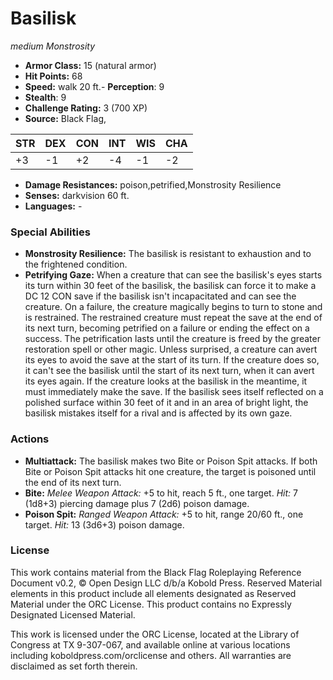 # Basilisk

*medium* *Monstrosity*

- **Armor Class:** 15 (natural armor)
- **Hit Points:** 68 
- **Speed:** walk 20 ft.- **Perception**: 9
- **Stealth**: 9
- **Challenge Rating:** 3 (700 XP)
- **Source:** Black Flag,

| STR | DEX | CON | INT | WIS | CHA |
| --- | --- | --- | --- | --- | --- |
| +3 | -1 | +2 | -4 | -1 | -2 |

- **Damage Resistances:** poison,petrified,Monstrosity Resilience
- **Senses:** darkvision 60 ft.
- **Languages:** -

### Special Abilities

- **Monstrosity Resilience:** The basilisk is resistant to exhaustion and to the frightened condition.
- **Petrifying Gaze:** When a creature that can see the basilisk's eyes starts its turn within 30 feet of the basilisk, the basilisk can force it to make a DC 12 CON save if the basilisk isn't incapacitated and can see the creature. On a failure, the creature magically begins to turn to stone and is restrained. The restrained creature must repeat the save at the end of its next turn, becoming petrified on a failure or ending the effect on a success. The petrification lasts until the creature is freed by the greater restoration spell or other magic. Unless surprised, a creature can avert its eyes to avoid the save at the start of its turn. If the creature does so, it can't see the basilisk until the start of its next turn, when it can avert its eyes again. If the creature looks at the basilisk in the meantime, it must immediately make the save. If the basilisk sees itself reflected on a polished surface within 30 feet of it and in an area of bright light, the basilisk mistakes itself for a rival and is affected by its own gaze.

### Actions

- **Multiattack:** The basilisk makes two Bite or Poison Spit attacks. If both Bite or Poison Spit attacks hit one creature, the target is poisoned until the end of its next turn.
- **Bite:** _Melee Weapon Attack:_ +5 to hit, reach 5 ft., one target. _Hit:_ 7 (1d8+3) piercing damage plus 7 (2d6) poison damage.
- **Poison Spit:** _Ranged Weapon Attack:_ +5 to hit, range 20/60 ft., one target. _Hit:_ 13 (3d6+3) poison damage.


### License

This work contains material from the Black Flag Roleplaying Reference Document v0.2, © Open Design LLC d/b/a Kobold Press. Reserved Material elements in this product include all elements designated as Reserved Material under the ORC License. This product contains no Expressly Designated Licensed Material.

This work is licensed under the ORC License, located at the Library of Congress at TX 9-307-067, and available online at various locations including koboldpress.com/orclicense and others. All warranties are disclaimed as set forth therein.
